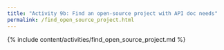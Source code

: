 ```yaml
---
title: "Activity 9b: Find an open-source project with API doc needs"
permalink: /find_open_source_project.html
---
```


{% include content/activities/find_open_source_project.md %}
